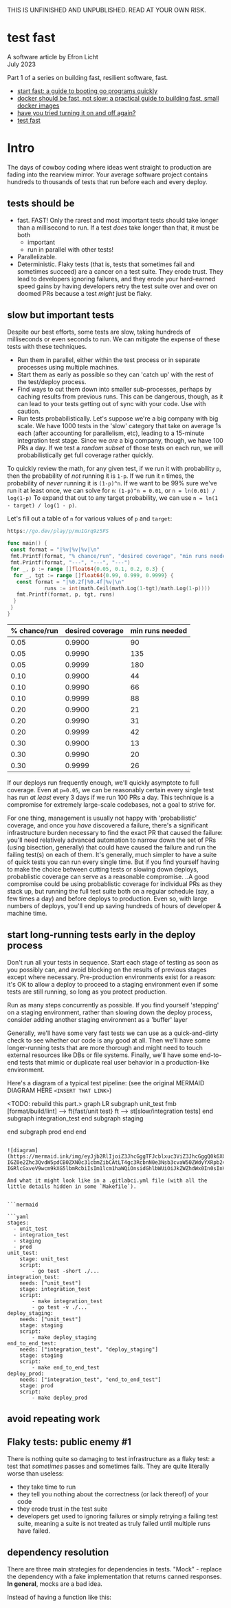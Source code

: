 THIS IS UNFINISHED AND UNPUBLISHED.
READ AT YOUR OWN RISK.

# test fast

A software article by Efron Licht\
July 2023

Part 1 of a series on building fast, resilient software, fast.

- [start fast: a guide to booting go programs quickly](https://eblog.fly.dev/startfast.html)
- [docker should be fast, not slow: a practical guide to building fast, small docker images](https://eblog.fly.dev/fastdocker.html)
- [have you tried turning it on and off again?](https://eblog.fly.dev/onoff.html)
- [test fast](https://eblog.fly.dev/testfast.html)

# Intro

The days of cowboy coding where ideas went straight to production are fading into the rearview mirror. Your average software project contains hundreds to thousands of tests that run before each and every deploy.

## tests should be

- fast. FAST! Only the rarest and most important tests should take longer than a millisecond to run. If a test _does_ take longer than that, it must be both
  - important
  - run in parallel with other tests!
- Parallelizable.
- Deterministic. Flaky tests (that is, tests that sometimes fail and sometimes succeed) are a cancer on a test suite. They erode trust. They lead to developers ignoring failures, and they erode your hard-earned speed gains by having developers retry the test suite over and over on doomed PRs because a test _might_ just be flaky.

## slow but important tests

Despite our best efforts, some tests are slow, taking hundreds of milliseconds or even seconds to run. We can mitigate the expense of these tests with these techniques.

- Run them in parallel, either within the test process or in separate processes using multiple machines.
- Start them as early as possible so they can 'catch up' with the rest of the test/deploy process.
- Find ways to cut them down into smaller sub-processes, perhaps by caching results from previous runs. This can be dangerous, though, as it can lead to your tests getting out of sync with your code. Use with caution.
- Run tests probabilistically. Let's suppose we're a big company with big scale. We have 1000 tests in the 'slow' category that take on average 1s each (after accounting for parallelism, etc), leading to a 15-minute integration test stage. Since we _are_ a big company, though, we have 100 PRs a day. If we test a _random subset_ of those tests on each run, we will probabilistically get full coverage rather quickly.

To quickly review the math, for any given test, if we run it with probability `p`, then the probability of _not_ running it is `1-p`. If we run it `n` times, the probability of _never_ running it is `(1-p)^n`. If we want to be 99% sure we've run it at least once, we can solve for `n`:  `(1-p)^n = 0.01`, or `n = ln(0.01) / log(1-p)` To expand that out to any target probability, we can use `n = ln(1 - target) / log(1 - p)`.

Let's fill out a table of `n` for various values of `p` and `target`:

```go
https://go.dev/play/p/mu1Grq9z5FS

func main() {
 const format = "|%v|%v|%v|\n"
 fmt.Printf(format, "% chance/run", "desired coverage", "min runs needed")
 fmt.Printf(format, "---", "---", "---")
 for _, p := range []float64{0.05, 0.1, 0.2, 0.3} {
  for _, tgt := range []float64{0.99, 0.999, 0.9999} {
   const format = "|%0.2f|%0.4f|%v|\n"
            runs := int(math.Ceil(math.Log(1-tgt)/math.Log(1-p))))
   fmt.Printf(format, p, tgt, runs)
  }
 }
}
```

|% chance/run|desired coverage|min runs needed|
|---|---|---|
|0.05|0.9900|90|
|0.05|0.9990|135|
|0.05|0.9999|180|
|0.10|0.9900|44|
|0.10|0.9990|66|
|0.10|0.9999|88|
|0.20|0.9900|21|
|0.20|0.9990|31|
|0.20|0.9999|42|
|0.30|0.9900|13|
|0.30|0.9990|20|
|0.30|0.9999|26|

If our deploys run frequently enough, we'll quickly asymptote to full coverage. Even at `p=0.05`, we can be reasonably certain every single test has run _at least_ every 3 days if we run 100 PRs a day. This technique is a compromise for extremely large-scale codebases, not a goal to strive for.

For one thing, management is usually not happy with 'probabilistic' coverage, and once you _have_ discovered a failure, there's a significant infrastructure burden necessary to find the exact PR that caused the failure: you'll need relatively advanced automation to narrow down the set of PRs (using bisection, generally) that could have caused the failure and run the failing test(s) on each of them. It's generally, much simpler to have a suite of quick tests you can run every single time. But if you find yourself having to make the choice between cutting tests or slowing down deploys, probablistic coverage can serve as a reasonable compromise. ..A good compromise could be using probablistic coverage for individual PRs as they stack up, but running the full test suite both on a regular schedule (say, a few times a day) and before deploys to production. Even so, with large numbers of deploys, you'll end up saving hundreds of hours of developer & machine time.

 

## start long-running tests early in the deploy process

Don't run all your tests in sequence. Start each stage of testing as soon as you possibly can, and avoid blocking on the results of previous stages except where necessary. Pre-production environments exist for a reason: it's OK to allow a deploy to proceed to a staging environment even if some tests are still running, so long as you protect production.

Run as many steps concurrently as possible. If you find yourself 'stepping' on a staging environment, rather than slowing down the deploy process, consider adding another staging environment as a 'buffer' layer

Generally, we'll have some very fast tests we can use as a quick-and-dirty check to see whether our code is any good at all. Then we'll have some longer-running tests that are more thorough and might need to touch external resources like DBs or file systems. Finally, we'll have some end-to-end tests that mimic or duplicate real user behavior in a production-like environment.

Here's a diagram of a typical test pipeline: (see the original MERMAID DIAGRAM HERE `<INSERT THAT LINK>`)

<TODO: rebuild this part.>
graph LR
subgraph unit_test
fmb
[format/build/lint] --> ft{fast/unit test}
ft --> st[slow/integration tests]
end
subgraph integration_test
end
subgraph staging

end
subgraph prod
end
end

```

![diagram](https://mermaid.ink/img/eyJjb2RlIjoiZ3JhcGggTFJcblxuc3ViZ3JhcGggQ0k6XG5mYmx7Zm9ybWF0L2J1aWxkL2xpbnR9IC0tIHBhc3MgLS0-IGZ0e2Zhc3QvdW5pdCB0ZXN0c31cbmZibCAtLT4gc3RcbnN0e3Nsb3cvaW50ZWdyYXRpb24gdGVzdHN9XG5lbmRcbnN1YmdyYXBoIHN0YWdpbmdcbmZ0IC0tLT4gZGRbZGVwbG95IGRldl1cbmRkIC0tPiBlMmV7ZW5kIHRvIGVuZCB0ZXN0c31cbmVuZFxuc3ViZ3JhcGggcHJvZFxuZTJlIC0tPiBkZXBsb3lfcHJvZFxuc3QgLS0-IGRlcGxveV9wcm9kXG5lbmRcbiIsIm1lcm1haWQiOnsidGhlbWUiOiJkZWZhdWx0In0sInVwZGF0ZUVkaXRvciI6ZmFsc2V9)

And what it might look like in a .gitlabci.yml file (with all the little details hidden in some `Makefile`).


```mermaid

```yaml
stages:
  - unit_test
  - integration_test
  - staging
  - prod
unit_test:
    stage: unit_test
    script:
        - go test -short ./...
integration_test:
    needs: ["unit_test"]
    stage: integration_test
    script:
        - make integration_test
        - go test -v ./...
deploy_staging:
    needs: ["unit_test"]
    stage: staging
    script:
        - make deploy_staging
end_to_end_test:
    needs: ["integration_test", "deploy_staging"]
    stage: staging
    script:
        - make end_to_end_test
deploy_prod:
    needs: ["integration_test", "end_to_end_test"]
    stage: prod
    script:
        - make deploy_prod
```

## avoid repeating work

## Flaky tests: public enemy #1

There is nothing quite so damaging to test infrastructure as a flaky test: a test that _sometimes_ passes and sometimes fails. They are quite literally worse than useless:

- they take time to run
- they tell you nothing about the correctness (or lack thereof) of your code
- they erode trust in the test suite
- developers get used to ignoring failures or simply retrying a failing test suite, meaning a suite is not treated as truly failed until multiple runs have failed.

## dependency resolution

There are three main strategies for dependencies in tests.
"Mock" - replace the dependency with a fake implementation that returns canned responses. **In general**, mocks are a bad idea.

Instead of having a function like this:
